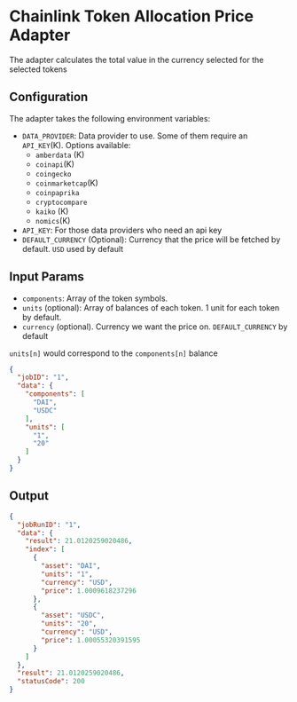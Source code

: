 # Chainlink Token Allocation Price Adapter

The adapter calculates the total value in the currency selected for the selected tokens

## Configuration

The adapter takes the following environment variables:

- `DATA_PROVIDER`: Data provider to use. Some of them require an `API_KEY`(K). Options available:
    - `amberdata` (K)
    - `coinapi`(K)
    - `coingecko`
    - `coinmarketcap`(K)
    - `coinpaprika`
    - `cryptocompare`
    - `kaiko` (K)
    - `nomics`(K)
- `API_KEY`: For those data providers who need an api key
- `DEFAULT_CURRENCY` (Optional): Currency that the price will be fetched by default. `USD` used by default


## Input Params

- `components`: Array of the token symbols. 
- `units` (optional): Array of balances of each token. 1 unit for each token by default.
- `currency` (optional). Currency we want the price on. `DEFAULT_CURRENCY` by default

`units[n]` would correspond to the `components[n]` balance

```json
{
  "jobID": "1",
  "data": {
    "components": [
      "DAI",
      "USDC"
    ],
    "units": [
      "1",
      "20"
    ]
  }
}
```

## Output
```json
{
  "jobRunID": "1",
  "data": {
    "result": 21.0120259020486,
    "index": [
      {
        "asset": "DAI",
        "units": "1",
        "currency": "USD",
        "price": 1.0009618237296
      },
      {
        "asset": "USDC",
        "units": "20",
        "currency": "USD",
        "price": 1.00055320391595
      }
    ]
  },
  "result": 21.0120259020486,
  "statusCode": 200
}
```
